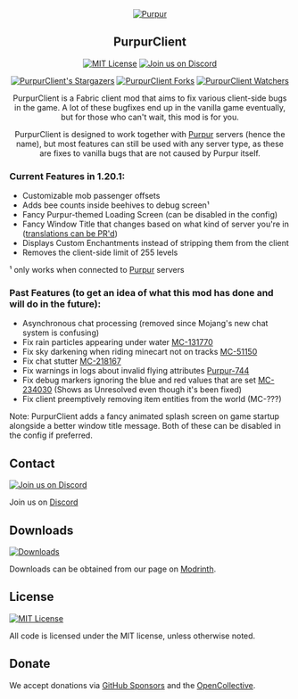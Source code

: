 <div align="center">
<a href="https://purpurmc.org"><img src="https://user-images.githubusercontent.com/74448585/150906023-101cd383-da82-4a3c-9603-a3b5741c3994.png" alt="Purpur"></a>

## PurpurClient

[![MIT License](https://img.shields.io/github/license/PurpurMC/PurpurClient?&logo=github)](LICENSE)
[![Join us on Discord](https://img.shields.io/discord/685683385313919172.svg?label=&logo=discord&logoColor=ffffff&color=7389D8&labelColor=6A7EC2)](https://purpurmc.org/discord)

[![PurpurClient's Stargazers](https://img.shields.io/github/stars/PurpurMC/PurpurClient?label=stars&logo=github)](https://github.com/PurpurMC/PurpurClient/stargazers)
[![PurpurClient Forks](https://img.shields.io/github/forks/PurpurMC/PurpurClient?label=forks&logo=github)](https://github.com/PurpurMC/PurpurClient/network/members)
[![PurpurClient Watchers](https://img.shields.io/github/watchers/PurpurMC/PurpurClient?label=watchers&logo=github)](https://github.com/PurpurMC/PurpurClient/watchers)

PurpurClient is a Fabric client mod that aims to fix various client-side bugs in the game. A lot of these bugfixes end up in the vanilla game eventually, but for those who can't wait, this mod is for you.

PurpurClient is designed to work together with [Purpur](https://github.com/PurpurMC/Purpur) servers (hence the name), but most features can still be used with any server type, as these are fixes to vanilla bugs that are not caused by Purpur itself.

</div>

### Current Features in 1.20.1:

* Customizable mob passenger offsets
* Adds bee counts inside beehives to debug screen¹
* Fancy Purpur-themed Loading Screen (can be disabled in the config)
* Fancy Window Title that changes based on what kind of server you're in ([translations can be PR'd](./src/main/resources/assets/purpurclient/lang/))
* Displays Custom Enchantments instead of stripping them from the client
* Removes the client-side limit of 255 levels

¹ only works when connected to [Purpur](https://github.com/PurpurMC/Purpur) servers

### Past Features (to get an idea of what this mod has done and will do in the future):

* Asynchronous chat processing (removed since Mojang's new chat system is confusing)
* Fix rain particles appearing under water [MC-131770](https://bugs.mojang.com/browse/MC-131770)
* Fix sky darkening when riding minecart not on tracks [MC-51150](https://bugs.mojang.com/browse/MC-51150)
* Fix chat stutter [MC-218167](https://bugs.mojang.com/browse/MC-218167)
* Fix warnings in logs about invalid flying attributes [Purpur-744](https://github.com/PurpurMC/Purpur/pull/744)
* Fix debug markers ignoring the blue and red values that are set [MC-234030](https://bugs.mojang.com/browse/MC-234030) (Shows as Unresolved even though it's been fixed)
* Fix client preemptively removing item entities from the world (MC-???)

Note: PurpurClient adds a fancy animated splash screen on game startup alongside a better window title message. Both of these can be disabled in the config if preferred.

## Contact
[![Join us on Discord](https://img.shields.io/discord/685683385313919172.svg?label=&logo=discord&logoColor=ffffff&color=7389D8&labelColor=6A7EC2)](https://discord.gg/mtAAnkk)

Join us on [Discord](https://purpurmc.org/discord)

## Downloads
[![Downloads](https://img.shields.io/modrinth/dt/purpurclient?color=00AF5C&label=modrinth&style=flat&logo=modrinth)](https://modrinth.com/mod/purpurclient/versions)

Downloads can be obtained from our page on [Modrinth](https://modrinth.com/mod/purpurclient/versions).

## License
[![MIT License](https://img.shields.io/github/license/PurpurMC/PurpurClient?&logo=github)](LICENSE)

All code is licensed under the MIT license, unless otherwise noted.

## Donate
We accept donations via [GitHub Sponsors](https://github.com/sponsors/purpurmc) and the [OpenCollective](https://opencollective.com/purpurmc).
